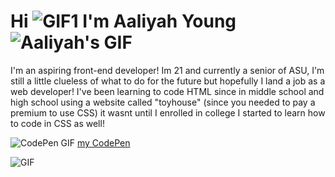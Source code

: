 # Hi ![GIF1](https://i.imgur.com/iWbQVpV.gif) I'm Aaliyah Young ![Aaliyah's GIF](https://i.imgur.com/sfxstqI.gif)

I'm an aspiring front-end developer! Im 21 and currently a senior of ASU, I'm still a little clueless of what to do for the future but hopefully I land a job as a web developer! I've been learning to code HTML since in middle school and high school using a website called "toyhouse" (since you needed to pay a premium to use CSS) it wasnt until I enrolled in college I started to learn how to code in CSS as well!

![CodePen GIF](https://i.imgur.com/Yn7J3Iy.gif) [my CodePen](https://codepen.io/your-work) 


![GIF](https://i.imgur.com/ATyeX5O.gif)
